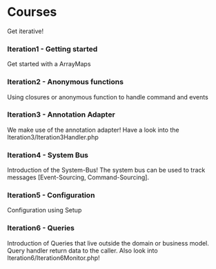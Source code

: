 Courses
========

Get iterative!

### Iteration1 - Getting started

Get started with a ArrayMaps

### Iteration2 - Anonymous functions

Using closures or anonymous function to handle command and events

### Iteration3 - Annotation Adapter

We make use of the annotation adapter! Have a look into the Iteration3/Iteration3Handler.php

### Iteration4 - System Bus

Introduction of the System-Bus! The system bus can be used to track messages [Event-Sourcing, Command-Sourcing].

### Iteration5 - Configuration

Configuration using Setup

### Iteration6 - Queries

Introduction of Queries that live outside the domain or business model. Query handler return data to the caller.
Also look into Iteration6/Iteration6Monitor.php!